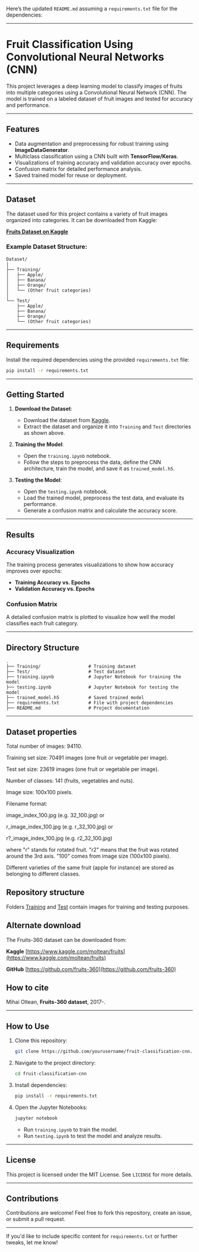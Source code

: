 Here’s the updated `README.md` assuming a `requirements.txt` file for the dependencies:

---

# Fruit Classification Using Convolutional Neural Networks (CNN)

This project leverages a deep learning model to classify images of fruits into multiple categories using a Convolutional Neural Network (CNN). The model is trained on a labeled dataset of fruit images and tested for accuracy and performance.

---

## Features
- Data augmentation and preprocessing for robust training using **ImageDataGenerator**.
- Multiclass classification using a CNN built with **TensorFlow/Keras**.
- Visualizations of training accuracy and validation accuracy over epochs.
- Confusion matrix for detailed performance analysis.
- Saved trained model for reuse or deployment.

---

## Dataset

The dataset used for this project contains a variety of fruit images organized into categories. It can be downloaded from Kaggle:

[**Fruits Dataset on Kaggle**](https://www.kaggle.com/datasets/moltean/fruits/data)

### Example Dataset Structure:
```
Dataset/
│
├── Training/
│   ├── Apple/
│   ├── Banana/
│   ├── Orange/
│   └── (Other fruit categories)
│
└── Test/
    ├── Apple/
    ├── Banana/
    ├── Orange/
    └── (Other fruit categories)
```

---

## Requirements

Install the required dependencies using the provided `requirements.txt` file:
```bash
pip install -r requirements.txt
```

---

## Getting Started

1. **Download the Dataset**:
   - Download the dataset from [Kaggle](https://www.kaggle.com/datasets/moltean/fruits/data).
   - Extract the dataset and organize it into `Training` and `Test` directories as shown above.

2. **Training the Model**:
   - Open the `training.ipynb` notebook.
   - Follow the steps to preprocess the data, define the CNN architecture, train the model, and save it as `trained_model.h5`.

3. **Testing the Model**:
   - Open the `testing.ipynb` notebook.
   - Load the trained model, preprocess the test data, and evaluate its performance.
   - Generate a confusion matrix and calculate the accuracy score.

---

## Results

### Accuracy Visualization
The training process generates visualizations to show how accuracy improves over epochs:
- **Training Accuracy vs. Epochs**
- **Validation Accuracy vs. Epochs**

### Confusion Matrix
A detailed confusion matrix is plotted to visualize how well the model classifies each fruit category.

---

## Directory Structure
```
.
├── Training/                  # Training dataset
├── Test/                      # Test dataset
├── training.ipynb             # Jupyter Notebook for training the model
├── testing.ipynb              # Jupyter Notebook for testing the model
├── trained_model.h5           # Saved trained model
├── requirements.txt           # File with project dependencies
├── README.md                  # Project documentation
```

---

## Dataset properties ##

Total number of images: 94110.

Training set size: 70491 images (one fruit or vegetable per image).

Test set size: 23619 images (one fruit or vegetable per image).

Number of classes: 141 (fruits, vegetables and nuts).

Image size: 100x100 pixels.

Filename format: 

image_index_100.jpg (e.g. 32_100.jpg) or 

r_image_index_100.jpg (e.g. r_32_100.jpg) or 

r?_image_index_100.jpg  (e.g. r2_32_100.jpg)

where "r" stands for rotated fruit. "r2" means that the fruit was rotated around the 3rd axis. 
"100" comes from image size (100x100 pixels).

Different varieties of the same fruit (apple for instance) are stored as belonging to different classes.

## Repository structure ##

Folders [Training](Training) and [Test](Test) contain images for training and testing purposes.

## Alternate download ##

The Fruits-360 dataset can be downloaded from: 

**Kaggle** [https://www.kaggle.com/moltean/fruits](https://www.kaggle.com/moltean/fruits)

**GitHub** [https://github.com/fruits-360](https://github.com/fruits-360)

## How to cite ##

Mihai Oltean, __Fruits-360 dataset__, 2017-.

---

## How to Use
1. Clone this repository:
   ```bash
   git clone https://github.com/yourusername/fruit-classification-cnn.git
   ```
2. Navigate to the project directory:
   ```bash
   cd fruit-classification-cnn
   ```
3. Install dependencies:
   ```bash
   pip install -r requirements.txt
   ```
4. Open the Jupyter Notebooks:
   ```bash
   jupyter notebook
   ```
   - Run `training.ipynb` to train the model.
   - Run `testing.ipynb` to test the model and analyze results.

---

## License
This project is licensed under the MIT License. See `LICENSE` for more details.

---

## Contributions
Contributions are welcome! Feel free to fork this repository, create an issue, or submit a pull request.

---

If you'd like to include specific content for `requirements.txt` or further tweaks, let me know!
